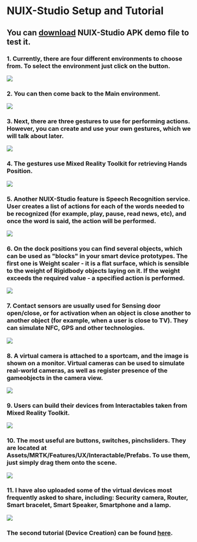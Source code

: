 # NUIX-Studio Setup and Tutorial

## You can [download](https://github.com/FedorIvachev/IoThingsLab-ReadmeFiles/releases/tag/v2a1) NUIX-Studio APK demo file to test it.

### 1. Currently, there are four different environments to choose from. To select the environment just click on the button.
![](https://github.com/FedorIvachev/IoThingsLab-ReadmeFiles/blob/master/Tutorials/NUIX-Tutorial-Pictures/NUIX-Tutorial-1.png)

### 2. You can then come back to the Main environment.
![](https://github.com/FedorIvachev/IoThingsLab-ReadmeFiles/blob/master/Tutorials/NUIX-Tutorial-Pictures/NUIX-Tutorial-3.png)

### 3. Next, there are three gestures to use for performing actions. However, you can create and use your own gestures, which we will talk about later.
![](https://github.com/FedorIvachev/IoThingsLab-ReadmeFiles/blob/master/Tutorials/NUIX-Tutorial-Pictures/NUIX-Tutorial-4.png)

### 4. The gestures use Mixed Reality Toolkit for retrieving Hands Position.
![](https://github.com/FedorIvachev/IoThingsLab-ReadmeFiles/blob/master/Tutorials/NUIX-Tutorial-Pictures/NUIX-Tutorial-5.png)

### 5. Another NUIX-Studio feature is Speech Recognition service. User creates a list of actions for each of the words needed to be recognized (for example, play, pause, read news, etc), and once the word is said, the action will be performed.
![](https://github.com/FedorIvachev/IoThingsLab-ReadmeFiles/blob/master/Tutorials/NUIX-Tutorial-Pictures/NUIX-Tutorial-6.png)

### 6. On the dock positions you can find several objects, which can be used as "blocks" in your smart device prototypes. The first one is Weight scaler - it is a flat surface, which is sensible to the weight of Rigidbody objects laying on it. If the weight exceeds the required value - a specified action is  performed.
![](https://github.com/FedorIvachev/IoThingsLab-ReadmeFiles/blob/master/Tutorials/NUIX-Tutorial-Pictures/NUIX-Tutorial-7.png)

### 7. Contact sensors are usually used for Sensing door open/close, or for activation when an object is close another to another object (for example, when a user is close to TV). They can simulate NFC, GPS and other technologies.
![](https://github.com/FedorIvachev/IoThingsLab-ReadmeFiles/blob/master/Tutorials/NUIX-Tutorial-Pictures/NUIX-Tutorial-8.png)

### 8. A virtual camera is attached to a sportcam, and the image is shown on a monitor. Virtual cameras can be used to simulate real-world cameras, as well as register presence of the gameobjects in the camera view.
![](https://github.com/FedorIvachev/IoThingsLab-ReadmeFiles/blob/master/Tutorials/NUIX-Tutorial-Pictures/NUIX-Tutorial-9.png)

### 9. Users can build their devices from Interactables taken from Mixed Reality Toolkit.
![](https://github.com/FedorIvachev/IoThingsLab-ReadmeFiles/blob/master/Tutorials/NUIX-Tutorial-Pictures/NUIX-Tutorial-10.png)

### 10. The most useful are buttons, switches, pinchsliders. They are located at Assets/MRTK/Features/UX/Interactable/Prefabs. To use them, just simply drag them onto the scene.
![](https://github.com/FedorIvachev/IoThingsLab-ReadmeFiles/blob/master/Tutorials/NUIX-Tutorial-Pictures/NUIX-Tutorial-11.png)

### 11. I have also uploaded some of the virtual devices most frequently asked to share, including: Security camera, Router, Smart bracelet, Smart Speaker, Smartphone and a lamp.
![](https://github.com/FedorIvachev/IoThingsLab-ReadmeFiles/blob/master/Tutorials/NUIX-Tutorial-Pictures/NUIX-Tutorial-12.png)

### The second tutorial (Device Creation) can be found [here](https://github.com/FedorIvachev/IoThingsLab-ReadmeFiles/blob/master/Tutorials/NUIXTutorial-DeviceCreation.md).
